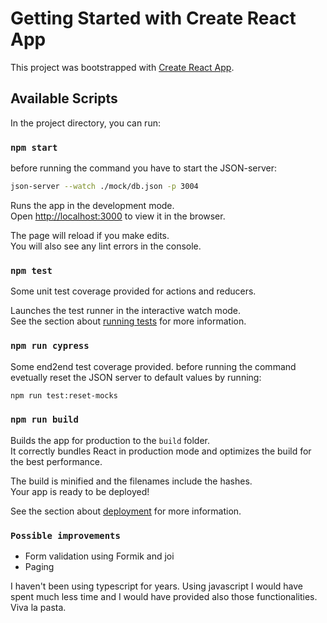 # Getting Started with Create React App

This project was bootstrapped with [Create React App](https://github.com/facebook/create-react-app).

## Available Scripts

In the project directory, you can run:

### `npm start`

before running the command you have to start the JSON-server:
```sh
json-server --watch ./mock/db.json -p 3004
```

Runs the app in the development mode.\
Open [http://localhost:3000](http://localhost:3000) to view it in the browser.

The page will reload if you make edits.\
You will also see any lint errors in the console.

### `npm test`

Some unit test coverage provided for actions and reducers.

Launches the test runner in the interactive watch mode.\
See the section about [running tests](https://facebook.github.io/create-react-app/docs/running-tests) for more information.

### `npm run cypress`
Some end2end test coverage provided.
before running the command evetually reset the JSON server to default values by running:
```sh
npm run test:reset-mocks
```


### `npm run build`

Builds the app for production to the `build` folder.\
It correctly bundles React in production mode and optimizes the build for the best performance.

The build is minified and the filenames include the hashes.\
Your app is ready to be deployed!

See the section about [deployment](https://facebook.github.io/create-react-app/docs/deployment) for more information.

### `Possible improvements`
- Form validation using Formik and joi
- Paging

I haven't been using typescript for years. Using javascript I would have spent much less time and I would have provided also those functionalities. 
Viva la pasta.

 


